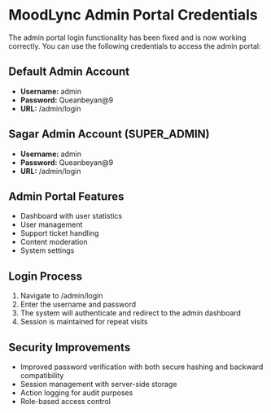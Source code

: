 # MoodLync Admin Portal Credentials

The admin portal login functionality has been fixed and is now working correctly. You can use the following credentials to access the admin portal:

## Default Admin Account
- **Username:** admin
- **Password:** Queanbeyan@9
- **URL:** /admin/login

## Sagar Admin Account (SUPER_ADMIN)
- **Username:** admin
- **Password:** Queanbeyan@9
- **URL:** /admin/login

## Admin Portal Features
- Dashboard with user statistics
- User management
- Support ticket handling
- Content moderation
- System settings

## Login Process
1. Navigate to /admin/login
2. Enter the username and password
3. The system will authenticate and redirect to the admin dashboard
4. Session is maintained for repeat visits

## Security Improvements
- Improved password verification with both secure hashing and backward compatibility
- Session management with server-side storage
- Action logging for audit purposes
- Role-based access control